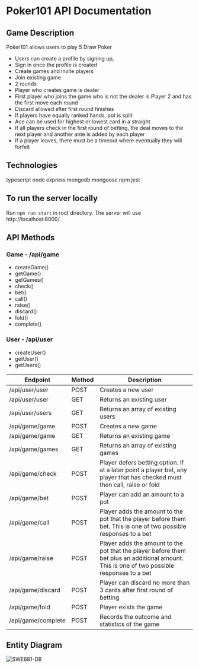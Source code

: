# Poker101 API Documentation 

## Game Description 
Poker101 allows users to play 5 Draw Poker
- Users can create a profile by signing up, 
- Sign in once the profile is created 
- Create games and invite players
- Join existing game
- 2 rounds
- Player who creates game is dealer
- First player who joins the game who is not the dealer is Player 2 and has the first move each round
- Discard allowed after first round finishes
- If players have equally ranked hands, pot is split
- Ace can be used for highest or lowest card in a straight
- If all players check in the first round of  betting, the deal moves to the next player and another ante is added by each player
- If a player leaves, there must be a timeout where eventually they will forfeit

## Technologies 
typescript
node
express
mongodb
mongoose
npm 
jest

## To run the server locally
Run `npm run start` in root directory. The server will use http://localhost:8000/.

## API Methods 

### Game - /api/game
- createGame()
- getGame()
- getGames()
- check()
- bet()
- call()
- raise()
- discard()
- fold()
- complete()

### User - /api/user
- createUser()
- getUser()
- getUsers()

Endpoint | Method | Description 
--- | --- | ---
/api/user/user | POST | Creates a new user 
/api/user/user | GET | Returns an existing user
/api/user/users | GET | Returns an array of existing users
/api/game/game | POST | Creates a new game 
/api/game/game | GET | Returns an existing game
/api/game/games | GET | Returns an array of existing games
/api/game/check | POST | Player defers betting option. If at a later point a player bet, any player that has checked must then call, raise or fold
/api/game/bet | POST | Player can add an amount to a pot
/api/game/call | POST | Player adds the amount to the pot that the player before them bet. This is one of two possible responses to a bet
/api/game/raise | POST | Player adds the amount to the pot that the player before them bet plus an additional amount. This is one of two possible responses to a bet
/api/game/discard | POST | Player can discard no more than 3 cards after first round of betting
/api/game/fold | POST | Player exists the game
/api/game/complete | POST | Records the outcome and statistics of the game


## Entity Diagram
![SWE681-DB](https://user-images.githubusercontent.com/38384272/138622944-6cc308ba-a312-4758-bbc5-36dd02095816.png)